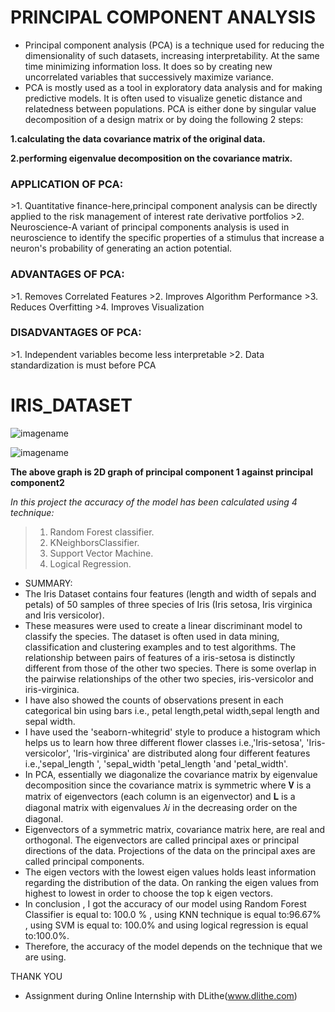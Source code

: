 <h1>PRINCIPAL COMPONENT ANALYSIS</h1>

* Principal component analysis (PCA) is a technique used for reducing the dimensionality of such datasets, increasing interpretability. At the same time minimizing information loss. It does so by creating new uncorrelated variables that successively maximize variance.
* PCA is mostly used as a tool in exploratory data analysis and for making predictive models. It is often used to visualize genetic distance and relatedness between populations. PCA is either done by singular value decomposition of a design matrix or by doing the following 2 steps:

**1.calculating the data covariance matrix of the original data.**

**2.performing eigenvalue decomposition on the covariance matrix.**

<h3>APPLICATION OF PCA:</h3>
>1. Quantitative finance-here,principal component analysis can be directly applied to the risk management of interest rate derivative portfolios
>2. Neuroscience-A variant of principal components analysis is used in neuroscience to identify the specific properties of a stimulus that increase a neuron's probability of generating an action potential.

<h3>ADVANTAGES OF PCA:</h3>     
>1. Removes Correlated Features
>2. Improves Algorithm Performance 
>3. Reduces Overfitting
>4. Improves Visualization
<h3>DISADVANTAGES OF PCA:</h3>  
>1. Independent variables become less interpretable
>2. Data standardization is must before PCA 

<h1>IRIS_DATASET</H1>

![imagename](https://thegoodpython.com/assets/images/iris-species.png)



![imagename](https://miro.medium.com/max/2186/1*duZ0MeNS6vfc35XtYr88Bg.png)

**The above graph is 2D graph of principal component 1 against principal component2**

 _In this project the accuracy of the model has been calculated using 4 technique:_
 >1. Random Forest classifier.
 >2. KNeighborsClassifier.
 >3. Support Vector Machine.
 >4. Logical Regression.
 
* SUMMARY:
* The Iris Dataset contains four features (length and width of sepals and petals) of 50 samples of three species of Iris (Iris setosa, Iris virginica and Iris versicolor). 
* These measures were used to create a linear discriminant model to classify the species. The dataset is often used in data mining, classification and clustering examples and to test algorithms. The relationship between pairs of features of a iris-setosa is distinctly different from those of the other two species. There is some overlap in the pairwise relationships of the other two species, iris-versicolor and iris-virginica.
* I have also showed the counts of observations present in each categorical bin using bars i.e., petal length,petal width,sepal length and sepal width.
* I have used the 'seaborn-whitegrid' style to produce a histogram which helps us to learn how three different flower classes i.e.,'Iris-setosa', 'Iris-versicolor', 'Iris-virginica' are distributed along four different features i.e.,'sepal_length ', 'sepal_width 'petal_length 'and 'petal_width'.
* In PCA, essentially we diagonalize the covariance matrix  by eigenvalue decomposition since the covariance matrix is symmetric where 𝐕 is a matrix of eigenvectors (each column is an eigenvector) and 𝐋 is a diagonal matrix with eigenvalues 𝜆𝑖 in the decreasing order on the diagonal.
* Eigenvectors of a symmetric matrix, covariance matrix here, are real and orthogonal. The eigenvectors are called principal axes or principal directions of the data. Projections of the data on the principal axes are called principal components.
* The eigen vectors with the lowest eigen values holds least information regarding the distribution of the data. On ranking the eigen values from highest to lowest in order to choose the top k eigen vectors.
* In conclusion , I got the accuracy of our model using Random Forest Classifier is equal to: 100.0 % , using KNN technique is equal to:96.67% , using SVM is equal to: 100.0% and using logical regression is equal to:100.0%.
* Therefore, the accuracy of the model depends on the technique that we are using.

THANK YOU
* Assignment during Online Internship with DLithe(www.dlithe.com)

